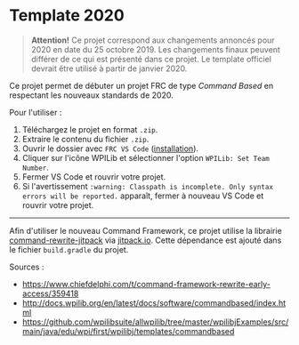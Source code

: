 # Template 2020

> **Attention!** Ce projet correspond aux changements annoncés pour 2020 en date du 25 octobre 2019. Les changements finaux peuvent différer de ce qui est présenté dans ce projet. Le template officiel devrait être utilisé à partir de janvier 2020. 

Ce projet permet de débuter un projet FRC de type *Command Based* en respectant les nouveaux standards de 2020. 

Pour l'utiliser :
1. Téléchargez le projet en format `.zip`.
2. Extraire le contenu du fichier `.zip`.
3. Ouvrir le dossier avec `FRC VS Code` ([installation](http://docs.wpilib.org/en/latest/docs/getting-started/getting-started-frc-control-system/wpilib-setup.html)).
4. Cliquer sur l'icône WPILib et sélectionner l'option `WPILib: Set Team Number`.
5. Fermer VS Code et rouvrir votre projet.
6. Si l'avertissement `:warning: Classpath is incomplete. Only syntax errors will be reported.` apparaît, fermer à nouveau VS Code et rouvrir votre projet.

*****

Afin d'utiliser le nouveau Command Framework, ce projet utilise la librairie [command-rewrite-jitpack](https://github.com/Oblarg/command-rewrite-jitpack) via [jitpack.io](https://jitpack.io/). Cette dépendance est ajouté dans le fichier `build.gradle` du projet.

Sources :
- https://www.chiefdelphi.com/t/command-framework-rewrite-early-access/359418
- http://docs.wpilib.org/en/latest/docs/software/commandbased/index.html
- https://github.com/wpilibsuite/allwpilib/tree/master/wpilibjExamples/src/main/java/edu/wpi/first/wpilibj/templates/commandbased
